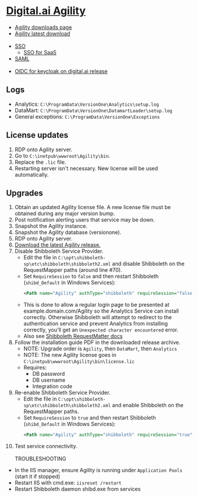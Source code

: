 # [Digital.ai Agility](https://docs.digital.ai/bundle/agility-onlinehelp/page/Content/Digital.ai_Agility/Digital.ai_Agility.htm)

- [Agility downloads page](https://docs.digital.ai/bundle/agility-onlinehelp/page/Content/Digital.ai_Agility_Release_Notes/Release-Notes-and-Downloads.htm)
- [Agility latest download](https://go.versionone.com/GetLatestUltimate)
<br><br>
- [SSO](https://docs.digital.ai/bundle/agility-onlinehelp/page/Content/Digital.ai_Agility/On-Premise_Single_Sign-On.htm)
  - [SSO for SaaS](https://docs.digital.ai/bundle/agility-onlinehelp/page/Content/Digital.ai_Agility/How_to_start_the_SSO_(Single_Sign-On)_Process_for_Hosted_Customers_(SaaS).htm)
- [SAML](https://docs.digital.ai/bundle/agility-onlinehelp/page/Content/DeveloperLibrary/SAML_SSO_Overview.htm)
<br><br>
- [OIDC for keycloak on digital.ai release](https://docs.digital.ai/bundle/devops-release-version-v.22.0/page/release/concept/release-oidc-with-keycloak.html)

## Logs

- Analytics: `C:\ProgramData\VersionOne\Analytics\setup.log`
- DataMart: `C:\ProgramData\VersionOne\DatamartLoader\setup.log`
- General exceptions: `C:\ProgramData\VersionOne\Exceptions`

## License updates

1. RDP onto Agility server.
2. Go to `C:\inetpub\wwwroot\Agility\bin`.
3. Replace the `.lic` file.
4. Restarting server isn't necessary. New license will be used automatically.

## Upgrades

1. Obtain an updated Agility license file. A new license file must be obtained during any major version bump.
2. Post notification alerting users that service may be down.
3. Snapshot the Agility instance.
4. Snapshot the Agility database (versionone).
5. RDP onto Agility server.
6. [Download the latest Agility release.](https://go.versionone.com/GetLatestUltimate)
7. Disable Shibboleth Service Provider.
   - Edit the file in `C:\opt\shibboleth-sp\etc\shibboleth\shibboleth2.xml` and disable Shibboleth on the RequestMapper paths (around line #70).
   - Set `RequireSession` to `false` and then restart Shibboleth (`shibd_Default` in Windows Services):
     ```xml
     <Path name="Agility" authType="shibboleth" requireSession="false">
     ```
   - This is done to allow a regular login page to be presented at example.domain.com/Agility so the Analytics Service can install correctly. Otherwise Shibboleth will attempt to redirect to the authentication service and prevent Analytics from installing correctly, you'll get an `Unexpected character encountered` error.
   - Also see [Shibboleth RequestMatter docs](https://shibboleth.atlassian.net/wiki/spaces/SP3/pages/2065335006/HowToRequestMap)
8. Follow the installation guide PDF in the downloaded release archive.
   - NOTE: Upgrade order is `Agility`, then `DataMart`, then `Analytics`
   - NOTE: The new Agility license goes in `C:\inetpub\wwwroot\Agility\bin\license.lic`
   - Requires:
     - DB password
     - DB username
     - Integration code
9. Re-enable Shibboleth Service Provider.
   - Edit the file in `C:\opt\shibboleth-sp\etc\shibboleth\shibboleth2.xml` and enable Shibboleth on the RequestMapper paths.
   - Set `RequireSession` to `true` and then restart Shibboleth (`shibd_Default` in Windows Services):
     ```xml
     <Path name="Agility" authType="shibboleth" requireSession="true">
     ```
10. Test service connectivity.
<br><br>
TROUBLESHOOTING
- In the IIS manager, ensure Agility is running under `Application Pools` (start it if stopped)
- Restart IIS with cmd.exe: `iisreset /restart`
- Restart Shibboleth daemon shibd.exe from services
